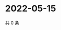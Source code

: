 # 2022-05-15

共 0 条

<!-- BEGIN WEIBO -->
<!-- 最后更新时间 Sun May 15 2022 20:30:43 GMT+0800 (China Standard Time) -->

<!-- END WEIBO -->
